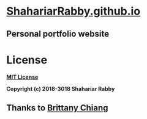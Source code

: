 # [ShahariarRabby.github.io](https://shahariarrabby.github.io)

## Personal portfolio website
# License
**[MIT License](https://opensource.org/licenses/MIT)**

**Copyright (c) 2018-3018 Shahariar Rabby**

## Thanks to [Brittany Chiang](https://github.com/bchiang7/bchiang7.github.io)



